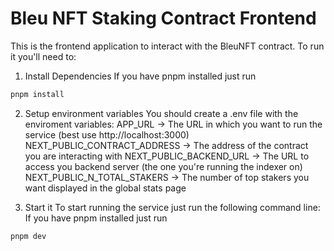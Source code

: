 # Bleu NFT Staking Contract Frontend

This is the frontend application to interact with the BleuNFT contract. To run it you'll need to:

1. Install Dependencies
If you have pnpm installed just run
```bash
pnpm install
```

2. Setup environment variables
You should create a .env file with the enviroment variables:
APP_URL -> The URL in which you want to run the service (best use http://localhost:3000)
NEXT_PUBLIC_CONTRACT_ADDRESS -> The address of the contract you are interacting with
NEXT_PUBLIC_BACKEND_URL -> The URL to access you backend server (the one you're running the indexer on)
NEXT_PUBLIC_N_TOTAL_STAKERS -> The number of top stakers you want displayed in the global stats page

3. Start it
To start running the service just run the following command line:
If you have pnpm installed just run
```bash
pnpm dev
```